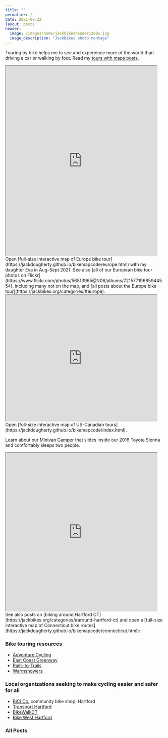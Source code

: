 ```yaml
---
title: ""
permalink: /
date: 2021-08-22
layout: posts
header:
  image: /images/home/jackbikesheader1280w.jpg
  image_description: "JackBikes photo montage"
---
```

Touring by bike helps me to see and experience more of the world than driving a car or walking by foot. Read my [tours with maps posts](https://jackbikes.org/categories/#tours-with-maps).

<iframe src="https://jackdougherty.github.io/bikemapcode/europe.html" width="95%" height="600px"></iframe>
Open [full-size interactive map of Europe bike tour](https://jackdougherty.github.io/bikemapcode/europe.html) with my daughter Eva in Aug-Sept 2021. See also [all of our European bike tour photos on Flickr](https://www.flickr.com/photos/56513965@N06/albums/72157719685944554), including many not on the map, and [all posts about the Europe bike tour](https://jackbikes.org/categories/#europe).

<iframe src="https://jackdougherty.github.io/bikemapcode/index.html" width="95%" height="400px"></iframe>
Open [full-size interactive map of US-Canadian tours](https://jackdougherty.github.io/bikemapcode/index.html).

Learn about our [Minivan Camper](https://jackbikes.org/minivan-camper) that slides inside our 2016 Toyota Sienna and comfortably sleeps two people.

<iframe src="https://jackdougherty.github.io/bikemapcode/connecticut.html" width="95%" height="500px"></iframe>
See also posts on [biking around Hartford CT](https://jackbikes.org/categories/#around-hartford-ct) and open a [full-size interactive map of Connecticut bike routes](https://jackdougherty.github.io/bikemapcode/connecticut.html):

### Bike touring resources
- [Adventure Cycling](https://www.adventurecycling.org)
- [East Coast Greenway](http://www.greenway.org/)
- [Rails-to-Trails](http://www.railstotrails.org/)
- [Warmshowers](http://warmshowers.org)

### Local organizations seeking to make cycling easier and safer for all
- [BiCi Co.](http://bicico.org/) community bike shop, Hartford
- [Transport Hartford](http://transporthartford.org/)
- [BikeWalkCT](http://www.bikewalkct.org/)
- [Bike West Hartford](http://bikewesthartford.org/)

### All Posts
